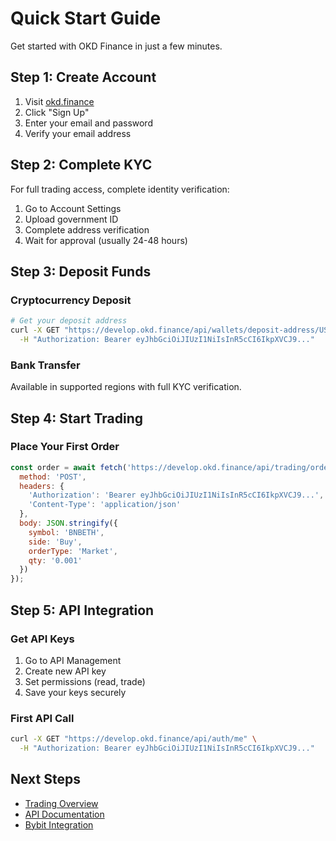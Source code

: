 # Quick Start Guide

Get started with OKD Finance in just a few minutes.

## Step 1: Create Account

1. Visit [okd.finance](https://okd.finance)
2. Click "Sign Up" 
3. Enter your email and password
4. Verify your email address

## Step 2: Complete KYC

For full trading access, complete identity verification:

1. Go to Account Settings
2. Upload government ID
3. Complete address verification
4. Wait for approval (usually 24-48 hours)

## Step 3: Deposit Funds

### Cryptocurrency Deposit
```bash
# Get your deposit address
curl -X GET "https://develop.okd.finance/api/wallets/deposit-address/USDT" \
  -H "Authorization: Bearer eyJhbGciOiJIUzI1NiIsInR5cCI6IkpXVCJ9..."
```

### Bank Transfer
Available in supported regions with full KYC verification.

## Step 4: Start Trading

### Place Your First Order
```javascript
const order = await fetch('https://develop.okd.finance/api/trading/orders', {
  method: 'POST',
  headers: {
    'Authorization': 'Bearer eyJhbGciOiJIUzI1NiIsInR5cCI6IkpXVCJ9...',
    'Content-Type': 'application/json'
  },
  body: JSON.stringify({
    symbol: 'BNBETH',
    side: 'Buy',
    orderType: 'Market',
    qty: '0.001'
  })
});
```

## Step 5: API Integration

### Get API Keys
1. Go to API Management
2. Create new API key
3. Set permissions (read, trade)
4. Save your keys securely

### First API Call
```bash
curl -X GET "https://develop.okd.finance/api/auth/me" \
  -H "Authorization: Bearer eyJhbGciOiJIUzI1NiIsInR5cCI6IkpXVCJ9..."
```

## Next Steps

- [Trading Overview](/en/trading/overview)
- [API Documentation](/en/api/overview)
- [Bybit Integration](/en/bybit/overview) 